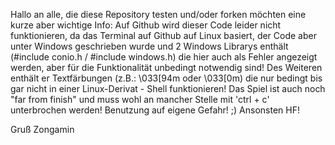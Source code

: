 Hallo an alle, die diese Repository testen und/oder forken möchten eine kurze aber wichtige Info:
Auf Github wird dieser Code leider nicht funktionieren, da das Terminal auf Github auf Linux basiert, der Code aber unter
Windows geschrieben wurde und 2 Windows Librarys enthält (#include conio.h / #include windows.h) die hier auch als Fehler
angezeigt werden, aber für die Funktionalität unbedingt notwendig sind! Des Weiteren enthält er Textfärbungen (z.B.: \033[94m
oder \033[0m) die nur bedingt bis gar nicht in einer Linux-Derivat - Shell funktionieren! Das Spiel ist auch noch "far from 
finish" und muss wohl an mancher Stelle mit 'ctrl + c' unterbrochen werden! Benutzung auf eigene Gefahr! ;)
Ansonsten HF! 

Gruß Zongamin